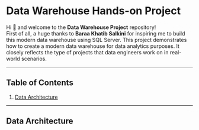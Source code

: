 # Data Warehouse Hands-on Project

Hi 👋 and welcome to the **Data Warehouse Project** repository!<br>
First of all, a huge thanks to **Baraa Khatib Salkini** for inspiring me to build this modern data warehouse using SQL Server. This project demonstrates how to create a modern data warehouse for data analytics purposes. It closely reflects the type of projects that data engineers work on in real-world scenarios.

---
## Table of Contents

1. [Data Architecture](#data-architecture)
---

## Data Architecture
